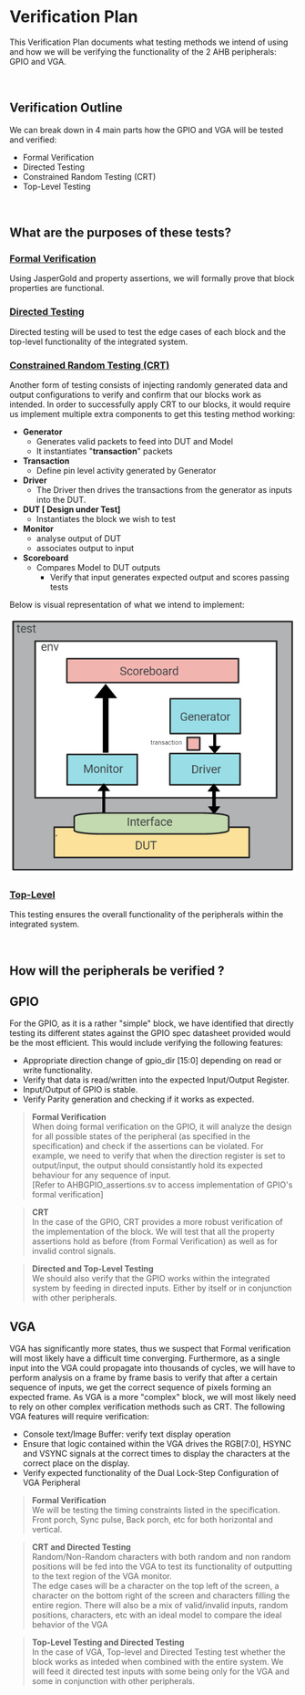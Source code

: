 # Verification Plan

This Verification Plan documents what testing methods we intend of using and how we will be verifying the functionality of the 2 AHB peripherals: GPIO and VGA.

</br>

## Verification Outline

We can break down in 4 main parts how the GPIO and VGA will be tested and verified:

- Formal Verification
- Directed Testing
- Constrained Random Testing (CRT)
- Top-Level Testing

</br>

## What are the purposes of these tests?

### <u> Formal Verification </u>

Using JasperGold and property assertions, we will formally prove that block properties are functional.

### <u> Directed Testing </u>

Directed testing will be used to test the edge cases of each block and the top-level functionality of the integrated system.

### <u> Constrained Random Testing (CRT)</u>

Another form of testing consists of injecting randomly generated data and output configurations to verify and confirm that our blocks work as intended.
In order to successfully apply CRT to our blocks, it would require us implement multiple extra components to get this testing method working:

- **Generator**
  - Generates valid packets to feed into DUT and Model
  - It instantiates "**transaction**" packets
- **Transaction**
  - Define pin level activity generated by Generator
- **Driver**
  - The Driver then drives the transactions from the generator as inputs into the DUT.
- **DUT [ Design under Test]**
  - Instantiates the block we wish to test
- **Monitor**
  - analyse output of DUT
  - associates output to input
- **Scoreboard**
  - Compares Model to DUT outputs
    - Verify that input generates expected output and scores passing tests

Below is visual representation of what we intend to implement:

![diagram](./Images/CRT_Testing.JPG)

### <u> Top-Level </u>

This testing ensures the overall functionality of the peripherals within the integrated system.

</br>

## How will the peripherals be verified ?

## GPIO

For the GPIO, as it is a rather "simple" block, we have identified that directly testing its different states against the GPIO spec datasheet provided would be the most efficient. This would include verifying the following features:

- Appropriate direction change of gpio_dir [15:0] depending on read or write functionality.
- Verify that data is read/written into the expected Input/Output Register.
- Input/Output of GPIO is stable.
- Verify Parity generation and checking if it works as expected.

> **Formal Verification** </br>
> When doing formal verification on the GPIO, it will analyze the design for all possible states of the peripheral (as specified in the specification) and check if the assertions can be violated. For example, we need to verify that when the direction register is set to output/input, the output should consistantly hold its expected behaviour for any sequence of input.</br> [Refer to AHBGPIO_assertions.sv to access implementation of GPIO's formal verification]

> **CRT** </br>
> In the case of the GPIO, CRT provides a more robust verification of the implementation of the block. We will test that all the property assertions hold as before (from Formal Verification) as well as for invalid control signals.

> **Directed and Top-Level Testing** </br>
> We should also verify that the GPIO works within the integrated system by feeding in directed inputs. Either by itself or in conjunction with other peripherals.

## VGA

VGA has significantly more states, thus we suspect that Formal verification will most likely have a difficult time converging. Furthermore, as a single input into the VGA could propagate into thousands of cycles, we will have to perform analysis on a frame by frame basis to verify that after a certain sequence of inputs, we get the correct sequence of pixels forming an expected frame. As VGA is a more "complex" block, we will most likely need to rely on other complex verification methods such as CRT. The following VGA features will require verification:

- Console text/Image Buffer: verify text display operation
- Ensure that logic contained within the VGA drives the RGB[7:0], HSYNC and VSYNC signals at the correct times to display the characters at the correct place on the display.
- Verify expected functionality of the Dual Lock-Step Configuration of VGA Peripheral

> **Formal Verification** </br>
> We will be testing the timing constraints listed in the specification. Front porch, Sync pulse, Back porch, etc for both horizontal and vertical.

> **CRT and Directed Testing** </br>
> Random/Non-Random characters with both random and non random positions will be fed into the VGA to test its functionality of outputting to the text region of the VGA monitor. </br>
> The edge cases will be a character on the top left of the screen, a character on the bottom right of the screen and characters filling the entire region. There will also be a mix of valid/invalid inputs, random positions, characters, etc with an ideal model to compare the ideal behavior of the VGA

> **Top-Level Testing and Directed Testing** </br>
> In the case of VGA, Top-level and Directed Testing test whether the block works as inteded when combined with the entire system. We will feed it directed test inputs with some being only for the VGA and some in conjunction with other peripherals.
